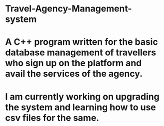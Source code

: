 # Travel-Agency-Management-system
# A C++ program written for the basic database management of travellers who sign up on the platform and avail the services of the agency. 
# I am currently working on upgrading the system and learning how to use csv files for the same. 
